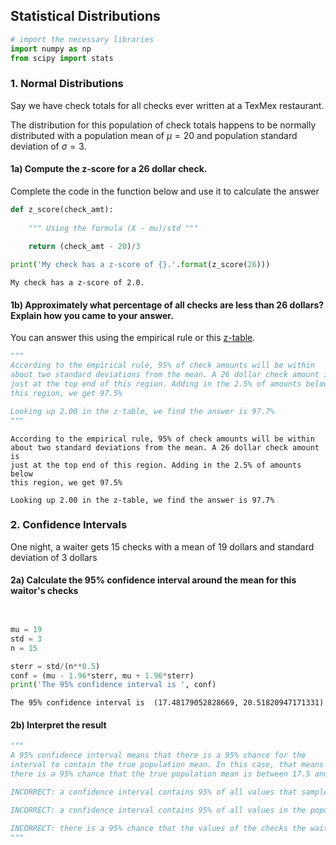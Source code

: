 ## Statistical Distributions


```python
# import the necessary libraries
import numpy as np
from scipy import stats
```

### 1. Normal Distributions

Say we have check totals for all checks ever written at a TexMex restaurant. 

The distribution for this population of check totals happens to be normally distributed with a population mean of $\mu = 20$ and population standard deviation of $\sigma = 3$. 

#### 1a) Compute the z-score for a 26 dollar check. 

Complete the code in the function below and use it to calculate the answer


```python
def z_score(check_amt):
    
    """ Using the formula (X - mu)/std """
    
    return (check_amt - 20)/3

print('My check has a z-score of {}.'.format(z_score(26)))
```

    My check has a z-score of 2.0.


#### 1b) Approximately what percentage of all checks are less than 26 dollars? Explain how you came to your answer.

You can answer this using the empirical rule or this [z-table](https://www.math.arizona.edu/~rsims/ma464/standardnormaltable.pdf).


```python
"""
According to the empirical rule, 95% of check amounts will be within 
about two standard deviations from the mean. A 26 dollar check amount is 
just at the top end of this region. Adding in the 2.5% of amounts below 
this region, we get 97.5%

Looking up 2.00 in the z-table, we find the answer is 97.7%
"""
```

    
    According to the empirical rule, 95% of check amounts will be within 
    about two standard deviations from the mean. A 26 dollar check amount is 
    just at the top end of this region. Adding in the 2.5% of amounts below 
    this region, we get 97.5%
    
    Looking up 2.00 in the z-table, we find the answer is 97.7%
    


### 2. Confidence Intervals

One night, a waiter gets 15 checks with a mean of 19 dollars and standard deviation of 3 dollars

#### 2a) Calculate the 95% confidence interval around the mean for this waitor's checks


```python


mu = 19
std = 3
n = 15

sterr = std/(n**0.5)
conf = (mu - 1.96*sterr, mu + 1.96*sterr)
print('The 95% confidence interval is ', conf)
```

    The 95% confidence interval is  (17.48179052828669, 20.51820947171331)


#### 2b) Interpret the result


```python
"""
A 95% confidence interval means that there is a 95% chance for the
interval to contain the true population mean. In this case, that means 
there is a 95% chance that the true population mean is between 17.5 and 20.5

INCORRECT: a confidence interval contains 95% of all values that samples can have.

INCORRECT: a confidence interval contains 95% of all values in the population.

INCORRECT: there is a 95% chance that the values of the checks the waiter got that night are between 17.5 and 20.5
"""
```
